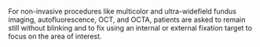 For non-invasive procedures like multicolor and ultra-widefield fundus imaging, autofluorescence, OCT, and OCTA, patients are asked to remain still without blinking and to fix using an internal or external fixation target to focus on the area of interest.
